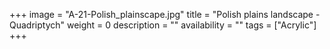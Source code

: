 +++
image = "A-21-Polish_plainscape.jpg"
title = "Polish plains landscape - Quadriptych"
weight = 0
description = ""
availability = ""
tags = ["Acrylic"]
+++
